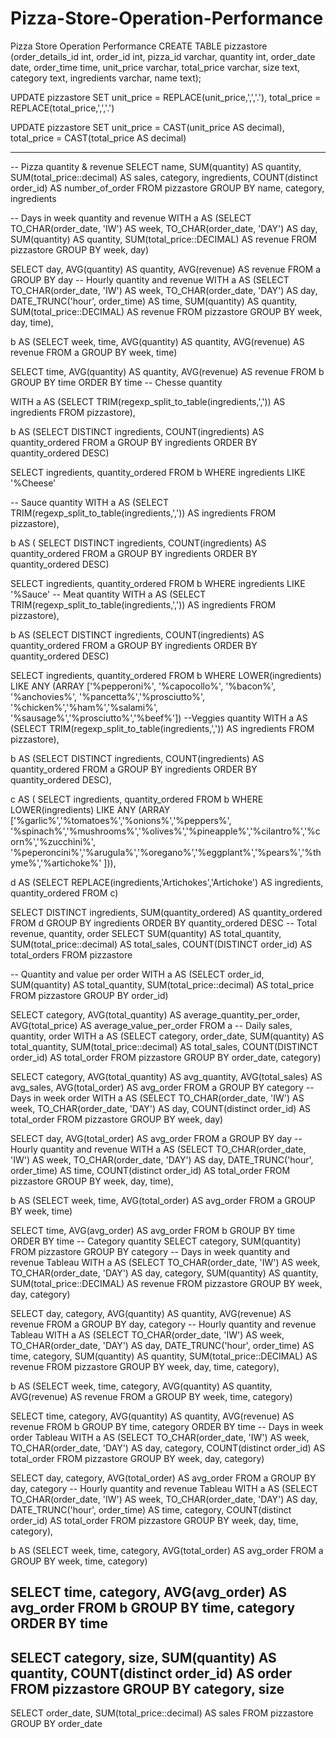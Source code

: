 # Pizza-Store-Operation-Performance
Pizza Store Operation Performance
CREATE TABLE pizzastore (order_details_id int, order_id int, pizza_id varchar, 
	quantity int, order_date date, order_time time, unit_price varchar, total_price varchar,
	size text, category text, ingredients varchar, name text);

UPDATE pizzastore
SET unit_price = REPLACE(unit_price,',','.'), 
total_price = REPLACE(total_price,',','.')

UPDATE pizzastore
SET unit_price = CAST(unit_price AS decimal),
total_price = CAST(total_price AS decimal)

-----------------------------------------------------
-- Pizza quantity & revenue
SELECT name, SUM(quantity) AS quantity, SUM(total_price::decimal) AS sales,
	category, ingredients, COUNT(distinct order_id) AS number_of_order
FROM pizzastore
GROUP BY name, category, ingredients

-- Days in week quantity and revenue
WITH a AS (SELECT TO_CHAR(order_date, 'IW') AS week, TO_CHAR(order_date, 'DAY') AS day, 
	SUM(quantity) AS quantity, SUM(total_price::DECIMAL) AS revenue
FROM pizzastore
GROUP BY week, day)

SELECT day, AVG(quantity) AS quantity, AVG(revenue) AS revenue
FROM a
GROUP BY day
-- Hourly quantity and revenue
WITH a AS (SELECT TO_CHAR(order_date, 'IW') AS week, TO_CHAR(order_date, 'DAY') AS day,
	DATE_TRUNC('hour', order_time) AS time,
SUM(quantity) AS quantity, SUM(total_price::DECIMAL) AS revenue
FROM pizzastore
GROUP BY week, day, time),

b AS (SELECT week, time, AVG(quantity) AS quantity, AVG(revenue) AS revenue
FROM a
GROUP BY week, time)

SELECT time, AVG(quantity) AS quantity, AVG(revenue) AS revenue
FROM b
GROUP BY time
ORDER BY time
-- Chesse quantity

WITH a AS (SELECT TRIM(regexp_split_to_table(ingredients,',')) AS ingredients
FROM pizzastore),

b AS (SELECT DISTINCT ingredients, COUNT(ingredients) AS quantity_ordered
FROM a
GROUP BY ingredients
ORDER BY quantity_ordered DESC)

SELECT ingredients, quantity_ordered
FROM b
WHERE ingredients LIKE '%Cheese'

-- Sauce quantity
WITH a AS (SELECT TRIM(regexp_split_to_table(ingredients,',')) AS ingredients
FROM pizzastore),

b AS (
	SELECT DISTINCT ingredients, COUNT(ingredients) AS quantity_ordered
FROM a
GROUP BY ingredients
ORDER BY quantity_ordered DESC)

SELECT ingredients, quantity_ordered
FROM b
WHERE ingredients LIKE '%Sauce' 
-- Meat quantity
WITH a AS (SELECT TRIM(regexp_split_to_table(ingredients,',')) AS ingredients
FROM pizzastore),

b AS (SELECT DISTINCT ingredients, COUNT(ingredients) AS quantity_ordered
FROM a
GROUP BY ingredients
ORDER BY quantity_ordered DESC)

SELECT ingredients, quantity_ordered
FROM b
WHERE LOWER(ingredients) LIKE ANY (ARRAY ['%pepperoni%', '%capocollo%', '%bacon%', 
	'%anchovies%', '%pancetta%','%prosciutto%', '%chicken%','%ham%','%salami%', 
	'%sausage%','%prosciutto%','%beef%'])
--Veggies quantity
WITH a AS (SELECT TRIM(regexp_split_to_table(ingredients,',')) AS ingredients
FROM pizzastore),

b AS (SELECT DISTINCT ingredients, COUNT(ingredients) AS quantity_ordered
FROM a
GROUP BY ingredients
ORDER BY quantity_ordered DESC),

c AS (
	SELECT ingredients, quantity_ordered
FROM b
WHERE LOWER(ingredients) LIKE ANY (ARRAY ['%garlic%','%tomatoes%','%onions%','%peppers%',
	'%spinach%','%mushrooms%','%olives%','%pineapple%','%cilantro%','%corn%','%zucchini%',
	'%peperoncini%','%arugula%','%oregano%','%eggplant%','%pears%','%thyme%','%artichoke%'
	])),

d AS (SELECT REPLACE(ingredients,'Artichokes','Artichoke') AS ingredients, quantity_ordered
FROM c)

SELECT DISTINCT ingredients, SUM(quantity_ordered) AS quantity_ordered
FROM d
GROUP BY ingredients
ORDER BY quantity_ordered DESC
-- Total revenue, quantity, order
SELECT 
	SUM(quantity) AS total_quantity, SUM(total_price::decimal) AS total_sales, 
	COUNT(DISTINCT order_id) AS total_orders
FROM pizzastore

-- Quantity and value per order
WITH a AS (SELECT order_id, SUM(quantity) AS total_quantity, SUM(total_price::decimal) AS total_price
FROM pizzastore
GROUP BY order_id)

SELECT category, AVG(total_quantity) AS average_quantity_per_order, AVG(total_price) AS average_value_per_order
FROM a
-- Daily sales, quantity, order
WITH a AS (SELECT category, order_date, SUM(quantity) AS total_quantity, 
	SUM(total_price::decimal) AS total_sales, 
	COUNT(DISTINCT order_id) AS total_order
FROM pizzastore
GROUP BY order_date, category)

SELECT category, AVG(total_quantity) AS avg_quantity, AVG(total_sales) AS avg_sales, 
	AVG(total_order) AS avg_order
FROM a
GROUP BY category
-- Days in week order
WITH a AS (SELECT TO_CHAR(order_date, 'IW') AS week, TO_CHAR(order_date, 'DAY') AS day, 
	COUNT(distinct order_id) AS total_order
FROM pizzastore
GROUP BY week, day)

SELECT day, AVG(total_order) AS avg_order
FROM a
GROUP BY day
-- Hourly quantity and revenue
WITH a AS (SELECT TO_CHAR(order_date, 'IW') AS week, TO_CHAR(order_date, 'DAY') AS day,
	DATE_TRUNC('hour', order_time) AS time, COUNT(distinct order_id) AS total_order
FROM pizzastore
GROUP BY week, day, time),

b AS (SELECT week, time, AVG(total_order) AS avg_order
FROM a
GROUP BY week, time)

SELECT time, AVG(avg_order) AS avg_order
FROM b
GROUP BY time
ORDER BY time
-- Category quantity
SELECT category, SUM(quantity)
FROM pizzastore
GROUP BY category
-- Days in week quantity and revenue Tableau
WITH a AS (SELECT TO_CHAR(order_date, 'IW') AS week, TO_CHAR(order_date, 'DAY') AS day, 
	category, SUM(quantity) AS quantity, SUM(total_price::DECIMAL) AS revenue
FROM pizzastore
GROUP BY week, day, category)

SELECT day, category, AVG(quantity) AS quantity, AVG(revenue) AS revenue
FROM a
GROUP BY day, category
-- Hourly quantity and revenue Tableau
WITH a AS (SELECT TO_CHAR(order_date, 'IW') AS week, TO_CHAR(order_date, 'DAY') AS day,
	DATE_TRUNC('hour', order_time) AS time, category,
SUM(quantity) AS quantity, SUM(total_price::DECIMAL) AS revenue
FROM pizzastore
GROUP BY week, day, time, category),

b AS (SELECT week, time, category, AVG(quantity) AS quantity, AVG(revenue) AS revenue
FROM a
GROUP BY week, time, category)

SELECT time, category, AVG(quantity) AS quantity, AVG(revenue) AS revenue
FROM b
GROUP BY time, category
ORDER BY time
-- Days in week order Tableau
WITH a AS (SELECT TO_CHAR(order_date, 'IW') AS week, TO_CHAR(order_date, 'DAY') AS day, 
	category, COUNT(distinct order_id) AS total_order
FROM pizzastore
GROUP BY week, day, category)

SELECT day, category, AVG(total_order) AS avg_order
FROM a
GROUP BY day, category
-- Hourly quantity and revenue Tableau
WITH a AS (SELECT TO_CHAR(order_date, 'IW') AS week, TO_CHAR(order_date, 'DAY') AS day,
	DATE_TRUNC('hour', order_time) AS time, category, COUNT(distinct order_id) AS total_order
FROM pizzastore
GROUP BY week, day, time, category),

b AS (SELECT week, time, category, AVG(total_order) AS avg_order
FROM a
GROUP BY week, time, category)

SELECT time, category, AVG(avg_order) AS avg_order
FROM b
GROUP BY time, category
ORDER BY time
--
SELECT category, size, SUM(quantity) AS quantity, COUNT(distinct order_id) AS order
FROM pizzastore
GROUP BY category, size
--
SELECT order_date, SUM(total_price::decimal) AS sales
FROM pizzastore
GROUP BY order_date
